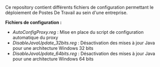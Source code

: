 Ce repository contient différents fichiers de configuration permettant le déploiement de Postes De Travail au sein d'une entreprise.

**Fichiers de configuration :**
- *AutoConfigProxy.reg* : Mise en place du script de configuration automatique du proxy
- *DisableJavaUpdate_32bits.reg* : Désactivation des mises à jour Java pour une architecture Windows 32 bits
- *DisableJavaUpdate_64bits.reg* : Désactivation des mises à jour Java pour une architecture Windows 64 bits
